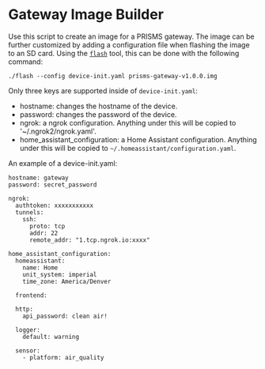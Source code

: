 # Gateway Image Builder

Use this script to create an image for a PRISMS gateway. The image can be further customized by adding a configuration file when flashing the image to an SD card. Using the [`flash`](https://github.com/hypriot/flash) tool, this can be done with the following command:

```
./flash --config device-init.yaml prisms-gateway-v1.0.0.img
```

Only three keys are supported inside of `device-init.yaml`:
- hostname: changes the hostname of the device.
- password: changes the password of the device.
- ngrok: a ngrok configuration. Anything under this will be copied to '~/.ngrok2/ngrok.yaml'.
- home_assistant_configuration: a Home Assistant configuration. Anything under this will be copied to `~/.homeassistant/configuration.yaml`.

An example of a device-init.yaml:

```
hostname: gateway
password: secret_password

ngrok:
  authtoken: xxxxxxxxxxx
  tunnels:
    ssh:
      proto: tcp
      addr: 22
      remote_addr: "1.tcp.ngrok.io:xxxx"

home_assistant_configuration:
  homeassistant:
    name: Home
    unit_system: imperial
    time_zone: America/Denver

  frontend:

  http:
    api_password: clean air!

  logger:
    default: warning

  sensor:
    - platform: air_quality
```

